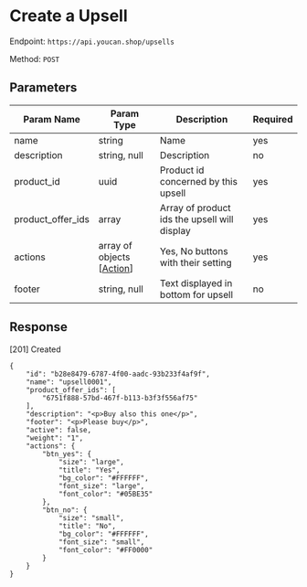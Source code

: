 # Create a Upsell

Endpoint: `https://api.youcan.shop/upsells` 

Method: `POST`

## Parameters

| Param Name | Param Type | Description | Required |
| --- | --- | --- | --- |
| name | string | Name | yes |
| description | string, null | Description | no |
| product_id | uuid | Product id concerned by this upsell | yes |
| product_offer_ids |  array | Array of product ids the upsell will display | yes |
| actions | array of objects [[Action](../entities/upsells/upsell.md)] | Yes, No buttons with their setting | yes |
| footer | string, null | Text displayed in bottom for upsell | no |

## Response
[201] Created

```
{
    "id": "b28e8479-6787-4f00-aadc-93b233f4af9f",
    "name": "upsell0001",
    "product_offer_ids": [
        "6751f888-57bd-467f-b113-b3f3f556af75"
    ],
    "description": "<p>Buy also this one</p>",
    "footer": "<p>Please buy</p>",
    "active": false,
    "weight": "1",
    "actions": {
        "btn_yes": {
            "size": "large",
            "title": "Yes",
            "bg_color": "#FFFFFF",
            "font_size": "large",
            "font_color": "#05BE35"
        },
        "btn_no": {
            "size": "small",
            "title": "No",
            "bg_color": "#FFFFFF",
            "font_size": "small",
            "font_color": "#FF0000"
        }
    }
}
```
